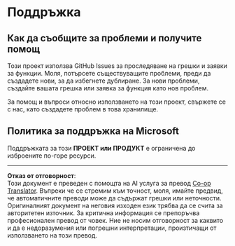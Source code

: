 <!--
CO_OP_TRANSLATOR_METADATA:
{
  "original_hash": "cd89329575372232e59605f7a08ae0df",
  "translation_date": "2025-08-28T08:08:16+00:00",
  "source_file": "SUPPORT.md",
  "language_code": "bg"
}
-->
# Поддръжка

## Как да съобщите за проблеми и получите помощ  

Този проект използва GitHub Issues за проследяване на грешки и заявки за функции. Моля, потърсете съществуващите проблеми, преди да създадете нови, за да избегнете дублиране. За нови проблеми, създайте вашата грешка или заявка за функция като нов проблем.

За помощ и въпроси относно използването на този проект, свържете се с нас, като създадете проблем в това хранилище.

## Политика за поддръжка на Microsoft  

Поддръжката за този **ПРОЕКТ или ПРОДУКТ** е ограничена до изброените по-горе ресурси.

---

**Отказ от отговорност**:  
Този документ е преведен с помощта на AI услуга за превод [Co-op Translator](https://github.com/Azure/co-op-translator). Въпреки че се стремим към точност, моля, имайте предвид, че автоматичните преводи може да съдържат грешки или неточности. Оригиналният документ на неговия изходен език трябва да се счита за авторитетен източник. За критична информация се препоръчва професионален превод от човек. Ние не носим отговорност за каквито и да е недоразумения или погрешни интерпретации, произтичащи от използването на този превод.